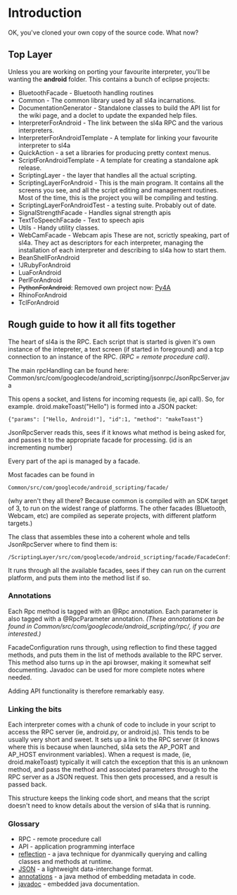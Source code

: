# Introduction #

OK, you've cloned your own copy of the source code. What now?

## Top Layer ##
Unless you are working on porting your favourite interpreter, you'll be wanting the **android** folder.
This contains a bunch of eclipse projects:

  * BluetoothFacade - Bluetooth handling routines
  * Common - The common library used by all sl4a incarnations.
  * DocumentationGenerator - Standalone classes to build the API list for the wiki page, and a doclet to update the expanded help files.
  * InterpreterForAndroid - The link between the sl4a RPC and the various interpreters.
  * InterpreterForAndroidTemplate - A template for linking your favourite interpreter to sl4a
  * QuickAction - a set a libraries for producing pretty context menus.
  * ScriptForAndroidTemplate - A template for creating a standalone apk release.
  * ScriptingLayer - the layer that handles all the actual scripting.
  * ScriptingLayerForAndroid - This is the main program. It contains all the screens you see, and all the script editing and management routines. Most of the time, this is the project you will be compiling and testing.
  * ScriptingLayerForAndroidTest - a testing suite. Probably out of date.
  * SignalStrengthFacade - Handles signal strength apis
  * TextToSpeechFacade - Text to speech apis
  * Utils - Handy utility classes.
  * WebCamFacade - Webcam apis
These are not, scrictly speaking, part of sl4a. They act as descriptors for each interpreter, managing the installation of each interpreter and describing to sl4a how to start them.
  * BeanShellForAndroid
  * !JRubyForAndroid
  * LuaForAndroid
  * PerlForAndroid
  * ~~PythonForAndroid~~: Removed
    own project now: [Py4A](http://github.com/kuri65536/python-for-android/)
  * RhinoForAndroid
  * TclForAndroid

## Rough guide to how it all fits together ##
The heart of sl4a is the RPC. Each script that is started is given it's own instance of the intepreter, a text screen (if started in foreground) and a tcp connection to an instance of the RPC. _(RPC = remote procedure call)_.

The main rpcHandling can be found here: Common/src/com/googlecode/android\_scripting/jsonrpc/JsonRpcServer.java

This opens a socket, and listens for incoming requests (ie, api call).
So, for example. droid.makeToast("Hello") is formed into a JSON packet:
```
{"params": ["Hello, Android!"], "id":1, "method": "makeToast"}
```

JsonRpcServer reads this, sees if it knows what method is being asked for, and passes it to the appropriate facade for processing. (id is an incrementing number)

Every part of the api is managed by a facade.

Most facades can be found in
```
Common/src/com/googlecode/android_scripting/facade/
```
(why aren't they all there? Because common is compiled with an SDK target of 3, to run on the widest range of platforms. The other facades (Bluetooth, Webcam, etc) are compiled as seperate projects, with different platform targets.)

The class that assembles these into a coherent whole and tells JsonRpcServer where to find them is:
```
/ScriptingLayer/src/com/googlecode/android_scripting/facade/FacadeConfiguration.java
```
It runs through all the available facades, sees if they can run on the current platform, and puts them into the method list if so.

### Annotations ###
Each Rpc method is tagged with an @Rpc annotation. Each parameter is also tagged with a @RpcParameter annotation. _(These annotations can be found in Common/src/com/googlecode/android\_scripting/rpc/, if you are interested.)_

FacadeConfiguration runs through, using reflection to find these tagged methods, and puts them in the list of methods available to the RPC server. This method also turns up in the api browser, making it somewhat self documenting. Javadoc can be used for more complete notes where needed.

Adding API functionality is therefore remarkably easy.

### Linking the bits ###
Each interpreter comes with a chunk of code to include in your script to access the RPC server (ie, android.py, or android.js).
This tends to be usually very short and sweet. It sets up a link to the RPC server (it knows where this is because when launched, sl4a sets the AP\_PORT and AP\_HOST environment variables). When a request is made, (ie, droid.makeToast) typically it will catch the exception that this is an unknown method, and pass the method and associated parameters through to the RPC server as a JSON request.
This then gets processed, and a result is passed back.

This structure keeps the linking code short, and means that the script doesn't need to know details about the version of sl4a that is running.

### Glossary ###
  * RPC - remote procedure call
  * API - application programming interface
  * [reflection](http://java.sun.com/developer/technicalArticles/ALT/Reflection) -  a java technique for dyanmically querying and calling classes and methods at runtime.
  * [JSON](http://www.json.org/) - a lightweight data-interchange format.
  * [annotations](http://download.oracle.com/javase/1.5.0/docs/guide/language/annotations.html) - a java method of embedding metadata in code.
  * [javadoc](http://download.oracle.com/javase/1.5.0/docs/guide/javadoc/index.html) - embedded java documentation.
